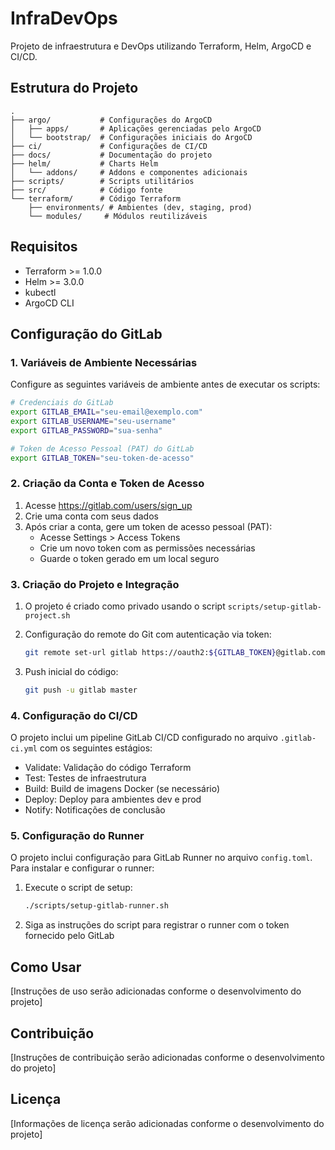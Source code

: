 # InfraDevOps

Projeto de infraestrutura e DevOps utilizando Terraform, Helm, ArgoCD e CI/CD.

## Estrutura do Projeto

```
.
├── argo/           # Configurações do ArgoCD
│   ├── apps/       # Aplicações gerenciadas pelo ArgoCD
│   └── bootstrap/  # Configurações iniciais do ArgoCD
├── ci/             # Configurações de CI/CD
├── docs/           # Documentação do projeto
├── helm/           # Charts Helm
│   └── addons/     # Addons e componentes adicionais
├── scripts/        # Scripts utilitários
├── src/            # Código fonte
└── terraform/      # Código Terraform
    ├── environments/ # Ambientes (dev, staging, prod)
    └── modules/     # Módulos reutilizáveis
```

## Requisitos

- Terraform >= 1.0.0
- Helm >= 3.0.0
- kubectl
- ArgoCD CLI

## Configuração do GitLab

### 1. Variáveis de Ambiente Necessárias

Configure as seguintes variáveis de ambiente antes de executar os scripts:

```bash
# Credenciais do GitLab
export GITLAB_EMAIL="seu-email@exemplo.com"
export GITLAB_USERNAME="seu-username"
export GITLAB_PASSWORD="sua-senha"

# Token de Acesso Pessoal (PAT) do GitLab
export GITLAB_TOKEN="seu-token-de-acesso"
```

### 2. Criação da Conta e Token de Acesso

1. Acesse https://gitlab.com/users/sign_up
2. Crie uma conta com seus dados
3. Após criar a conta, gere um token de acesso pessoal (PAT):
   - Acesse Settings > Access Tokens
   - Crie um novo token com as permissões necessárias
   - Guarde o token gerado em um local seguro

### 3. Criação do Projeto e Integração

1. O projeto é criado como privado usando o script `scripts/setup-gitlab-project.sh`
2. Configuração do remote do Git com autenticação via token:
   ```bash
   git remote set-url gitlab https://oauth2:${GITLAB_TOKEN}@gitlab.com/${GITLAB_USERNAME}/infradevops.git
   ```

3. Push inicial do código:
   ```bash
   git push -u gitlab master
   ```

### 4. Configuração do CI/CD

O projeto inclui um pipeline GitLab CI/CD configurado no arquivo `.gitlab-ci.yml` com os seguintes estágios:

- Validate: Validação do código Terraform
- Test: Testes de infraestrutura
- Build: Build de imagens Docker (se necessário)
- Deploy: Deploy para ambientes dev e prod
- Notify: Notificações de conclusão

### 5. Configuração do Runner

O projeto inclui configuração para GitLab Runner no arquivo `config.toml`. Para instalar e configurar o runner:

1. Execute o script de setup:
   ```bash
   ./scripts/setup-gitlab-runner.sh
   ```

2. Siga as instruções do script para registrar o runner com o token fornecido pelo GitLab

## Como Usar

[Instruções de uso serão adicionadas conforme o desenvolvimento do projeto]

## Contribuição

[Instruções de contribuição serão adicionadas conforme o desenvolvimento do projeto]

## Licença

[Informações de licença serão adicionadas conforme o desenvolvimento do projeto]
